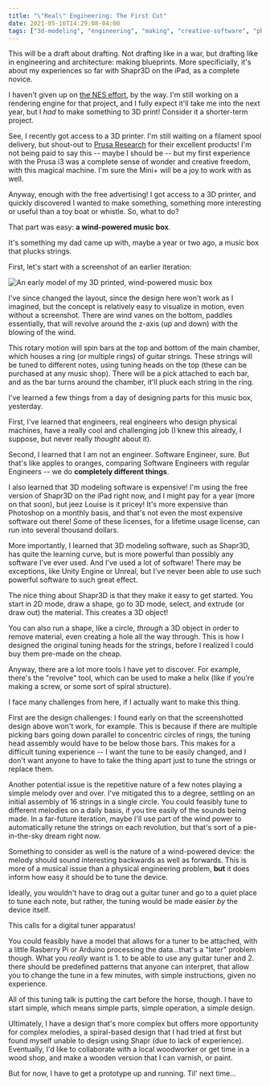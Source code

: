 ```yaml
---
title: "\"Real\" Engineering: The First Cut"
date: 2021-05-16T14:29:08-04:00
tags: ["3d-modeling", "engineering", "making", "creative-software", "physics", "3d-printing"]
---
```


This will be a draft about drafting. Not drafting like in a war, but drafting like in engineering and architecture: making blueprints. More specificially, it's about my experiences so far with Shapr3D on the iPad, as a complete novice.

I haven't given up on [the NES effort](/posts/the-long-strange-trip), by the way. I'm still working on a rendering engine for that project, and I fully expect it'll take me into the next year, but I _had_ to make something to 3D print! Consider it a shorter-term project.

See, I recently got access to a 3D printer. I'm still waiting on a filament spool delivery, but shout-out to [Prusa Research](https://www.prusa3d.com/) for their excellent products! I'm not being paid to say this -- maybe I should be -- but my first experience with the Prusa i3 was a complete sense of wonder and creative freedom, with this magical machine. I'm sure the Mini+ will be a joy to work with as well.

Anyway, enough with the free advertising! I got access to a 3D printer, and quickly discovered I wanted to make something, something more interesting or useful than a toy boat or whistle. So, what to do?

That part was easy: **a wind-powered music box**.

It's something my dad came up with, maybe a year or two ago, a music box that plucks strings.

First, let's start with a screenshot of an earlier iteration:

![An early model of my 3D printed, wind-powered music box](/img/3dmodel.jpeg)

I've since changed the layout, since the design here won't work as I imagined, but the concept is relatively easy to visualize in motion, even without a screenshot. There are wind vanes on the bottom, paddles essentially, that will revolve around the z-axis (up and down) with the blowing of the wind.

This rotary motion will spin bars at the top and bottom of the main chamber, which houses a ring (or multiple rings) of guitar strings. These strings will be tuned to different notes, using tuning heads on the top (these can be purchased at any music shop). There will be a pick attached to each bar, and as the bar turns around the chamber, it'll pluck each string in the ring.

I've learned a few things from a day of designing parts for this music box, yesterday.

First, I've learned that engineers, real engineers who design physical machines, have a really cool and challenging job (I knew this already, I suppose, but never really _thought_ about it).

Second, I learned that I am not an engineer. Software Engineer, sure. But that's like apples to oranges, comparing Software Engineers with regular Engineers -- we do **completely different things**.

I also learned that 3D modeling software is expensive! I'm using the free version of Shapr3D on the iPad right now, and I might pay for a year (more on that soon), but jeez Louise is it pricey! It's more expensive than Photoshop on a monthly basis, and that's not even the most expensive software out there! Some of these licenses, for a lifetime usage license, can run into several thousand dollars.

More importantly, I learned that 3D modeling software, such as Shapr3D, has quite the learning curve, but is more powerful than possibly any software I've ever used. And I've used a lot of software! There may be exceptions, like Unity Engine or Unreal, but I've never been able to use such powerful software to such great effect.

The nice thing about Shapr3D is that they make it easy to get started. You start in 2D mode, draw a shape, go to 3D mode, select, and extrude (or draw out) the material. This creates a 3D object!

You can also run a shape, like a circle, _through_ a 3D object in order to remove material, even creating a hole all the way through. This is how I designed the original tuning heads for the strings, before I realized I could buy them pre-made on the cheap.

Anyway, there are a lot more tools I have yet to discover. For example, there's the "revolve" tool, which can be used to make a helix (like if you're making a screw, or some sort of spiral structure).

I face many challenges from here, if I actually want to make this thing.

First are the design challenges: I found early on that the screenshotted design above won't work, for example. This is because if there are multiple picking bars going down parallel to concentric circles of rings, the tuning head assembly would have to be below those bars. This makes for a difficult tuning experience -- I want the tune to be easily changed, and I don't want anyone to have to take the thing apart just to tune the strings or replace them.

Another potential issue is the repetitive nature of a few notes playing a simple melody over and over. I've mitigated this to a degree, settling on an initial assembly of 16 strings in a single circle. You could feasibly tune to different melodies on a daily basis, if you tire easily of the sounds being made. In a far-future iteration, maybe I'll use part of the wind power to automatically retune the strings on each revolution, but that's sort of a pie-in-the-sky dream right now.

Something to consider as well is the nature of a wind-powered device: the melody should sound interesting backwards as well as forwards. This is more of a musical issue than a physical engineering problem, **but** it does inform how easy it should be to tune the device.

Ideally, you wouldn't have to drag out a guitar tuner and go to a quiet place to tune each note, but rather, the tuning would be made easier _by_ the device itself.

This calls for a digital tuner apparatus!

You could feasibly have a model that allows for a tuner to be attached, with a little Rasberry Pi or Arduino processing the data...that's a "later" problem though. What you _really_ want is 1. to be able to use any guitar tuner and 2. there should be predefined patterns that anyone can interpret, that allow you to change the tune in a few minutes, with simple instructions, given no experience.

All of this tuning talk is putting the cart before the horse, though. I have to start simple, which means simple parts, simple operation, a simple design.

Ultimately, I have a design that's more complex but offers more opportunity for complex melodies, a spiral-based design that I had tried at first but found myself unable to design using Shapr (due to lack of experience). Eventually, I'd like to collaborate with a local woodworker or get time in a wood shop, and make a wooden version that I can varnish, or paint.

But for now, I have to get a prototype up and running. Til' next time...
